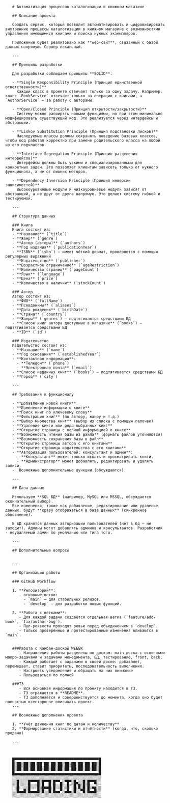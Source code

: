 ﻿       # Автоматизация процессов каталогизации в книжном магазине
       
       ## Описание проекта
       
       Создать сервис, который позволит автоматизировать и цифровизировать внутренние процессы каталогизации в книжном магазине с возможностями управления имеющимися книгами и поиска нужных экземпляров.
       
       Приложение будет реализовано как **web-сайт**, связанный с базой данных напрямую. Сервер локальный.
       
       ---
       
       ## Принципы разработки
       
       Для разработки соблюдаем принципы **SOLID**:
       
       - **Single Responsibility Principle (Принцип единственной ответственности)**  
         Каждый класс в проекте отвечает только за одну задачу. Например, класс `BookService` отвечает только за операции с книгами, а `AuthorService` — за работу с авторами.
       
       - **Open/Closed Principle (Принцип открытости/закрытости)**  
         Систему можно расширять новыми функциями, но при этом минимально модифицировать существующий код. Это реализуется через интерфейсы и абстракции.
       
       - **Liskov Substitution Principle (Принцип подстановки Лисков)**  
         Наследуемые классы должны сохранять поведение базовых классов, чтобы код работал корректно при замене родительского класса на любой из его подклассов.
       
       - **Interface Segregation Principle (Принцип разделения интерфейсов)**  
         Интерфейсы должны быть узкими и специализированными для конкретных задач. Это позволяет клиентам зависеть только от нужного функционала, а не от лишних методов.
       
       - **Dependency Inversion Principle (Принцип инверсии зависимостей)**  
         Высокоуровневые модули и низкоуровневые модули зависят от абстракций, а не друг от друга напрямую. Это делает систему гибкой и тестируемой.
       
       ---
       
       ## Структура данных
       
       ### Книга
       Книга состоит из:
       - **Название** (`title`)
       - **Жанр** (`genre`)
       - **Автор (авторы)** (`authors`)
       - **Год издания** (`publicationYear`)
       - **ISBN** (`isbn`) — имеет чёткий формат, проверяется с помощью регулярных выражений
       - **Издательство** (`publisher`)
       - **Возрастное ограничение** (`ageRestriction`)
       - **Количество страниц** (`pageCount`)
       - **Язык** (`language`)
       - **Цена** (`price`)
       - **Количество в наличии** (`stockCount`)
       
       ### Автор
       Автор состоит из:
       - **ФИО** (`fullName`)
       - **Псевдонимы** (`aliases`)
       - **Дата рождения** (`birthDate`)
       - **Страна** (`country`)
       - **Жанры** (`genres`) — подтягиваются средствами БД
       - **Список книг автора доступных в магазине** (`books`) — подтягивается средствами БД
       - **ID** (`id`)
       
       ### Издательство
       Издательство состоит из:
       - **Название** (`name`)
       - **Год основания** (`establishedYear`)
       - **Контактная информация**:
         - **Телефон** (`phone`)
         - **Электронная почта** (`email`)
       - **Список изданных книг** (`books`) — подтягивается средствами БД
       - **Город** (`city`)
       
       ---
       
       ## Требования к функционалу
       
       - **Добавление новой книги**
       - **Изменение информации о книге**
       - **Поиск книг по ключевому слову**
       - **Фильтрация книг** (по автору, жанру и т.д.)
       - **Выбор множества книг** (выбор из списка с помощью галочек)
       - **Удаление книги или ряда выбранных книг**
       - **Открытие страницы с полной информацией о книге**
       - **Возможность чтения базы из файла** (форматы файлов уточняются)
       - **Возможность сохранения базы в файл**
       - **Открытие страницы автора с его книгами**
       - **Открытие страницы издательства с его книгами**
       - **Авторизация пользователей: консультант и админ**:
         - **Консультант** может только искать и просматривать книги.
         - **Администратор** может добавлять, редактировать и удалять записи.
       -  Возможные дополнительные функции (обсуждаются).
       
       ---
       
       ## База данных
       
       Используем **SQL БД** (например, MySQL или MSSQL, обсуждается окончательный выбор).  
       Все изменения, такие как добавление, редактирование или удаление данных, будут **сразу отображаться в базе данных** (синхронное обновление).
       
       В БД хранятся данных авторизации пользователей (нет в бд – не заходит). Админы могут добавлять админов и консультантов. Разработчик - неудаляемый админ по умолчанию или типа того.
       
       ---
       
       ## Дополнительные вопросы
       
         
       ---
       
       ## Организация работы
       
       ### GitHub Workflow
       
       1. **Репозиторий**:
          - основные ветки:
            - `main` — для стабильных релизов.
            - `develop` — для разработки новых функций.
       
       2. **Работа с ветками**:
          - Для каждой задачи создаётся отдельная ветка (`feature/add-book`, `fix/author-bug`).
          - Пул-реквесты проходят ревью перед объединением в `develop`.
          - Только проверенные и протестированные изменения вливаются в `main`.
       
       
       ###Работа с Канбан-доской WEEEK
          - Направления работы разделены по доскам: main-доска с основными макро-задачами и задачами менеджмента, БД, тестирование, front, back.
          - Каждый работает с задачами в своей доске: добавляет, перемещает, ставит приоритеты, последовательность выполнения.
          - Настроить уведомления и обращать на них внимание
          - Пользоваться по полной
       
       ###ТЗ
          - Вся основная информация по проекту находится в ТЗ.
          - ТЗ отражается в **README**.
          - ТЗ дополняется и совершенствуется до момента, когда оно будет полностью всесторонне описывать проект.
       ---
       
       ## Возможные дополнения проекта
       
       1. **Учёт движения книг по датам и количеству**
       2. **Формирование статистики и отчётности** (когда, что, сколько продано)
       
       ---
       
       
       
       █▀▀▀▀▀▀▀▀▀▀▀▀▀▀▀▀▀▀▀▀▀▀▀▀▀▀▀▀▀▀▀▀▀▀▀▀▀█
       █░██░██░██░██░██░██░██░██░██░██░██░██░█
       █░██░██░██░██░██░██░██░██░██░██░██░██░█
       █▄▄▄▄▄▄▄▄▄▄▄▄▄▄▄▄▄▄▄▄▄▄▄▄▄▄▄▄▄▄▄▄▄▄▄▄▄█
       ░░░░░░░░░░░░░░░░░░░░░░░░░░░░░░░░░░░░░░░
       ░░█░░░░█▀▀▀█░█▀▀█░█▀▀▄░▀█▀░█▄░░█░█▀▀█░░
       ░░█░░░░█░░░█░█▄▄█░█░░█░░█░░█░█░█░█░▄▄░░
       ░░█▄▄█░█▄▄▄█░█░░█░█▄▄▀░▄█▄░█░░▀█░█▄▄█░░
       ░░░░░░░░░░░░░░░░░░░░░░░░░░░░░░░░░░░░░░░
